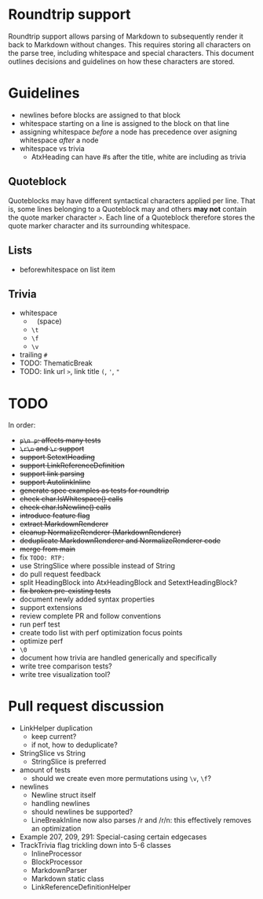 # Roundtrip support
Roundtrip support allows parsing of Markdown to subsequently render it back to Markdown without changes. This requires storing all characters on the parse tree, including whitespace and special characters. This document outlines decisions and guidelines on how these characters are stored.

# Guidelines
- newlines before blocks are assigned to that block
- whitespace starting on a line is assigned to the block on that line
- assigning whitespace *before* a node has precedence over asigning whitespace *after* a node
- whitespace vs trivia
  - AtxHeading can have #s after the title, white are including as trivia

## Quoteblock
Quoteblocks may have different syntactical characters applied per line. That is, some lines belonging to a Quoteblock may and others **may not** contain the quote marker character `>`. Each line of a Quoteblock therefore stores the quote marker character and its surrounding whitespace.

## Lists
- beforewhitespace on list item

## Trivia
- whitespace
  - ` ` (space)
  - `\t`
  - `\f`
  - `\v`
- trailing `#`
- TODO: ThematicBreak
- TODO: link url `>`, link title `(`, `'`, `"`

# TODO
In order:
- ~~`p\n p`: affects many tests~~
- ~~`\r\n` and `\r` support~~
- ~~support SetextHeading~~
- ~~support LinkReferenceDefinition~~
- ~~support link parsing~~
- ~~support AutolinkInline~~
- ~~generate spec examples as tests for roundtrip~~
- ~~check char.IsWhitespace() calls~~
- ~~check char.IsNewline() calls~~
- ~~introduce feature flag~~
- ~~extract MarkdownRenderer~~
- ~~cleanup NormalizeRenderer (MarkdownRenderer)~~
- ~~deduplicate MarkdownRenderer and NormalizeRenderer code~~
- ~~merge from main~~
- fix `TODO: RTP: `
- use StringSlice where possible instead of String
- do pull request feedback
- split HeadingBlock into AtxHeadingBlock and SetextHeadingBlock?
- ~~fix broken pre-existing tests~~
- document newly added syntax properties
- support extensions
- review complete PR and follow conventions
- run perf test
- create todo list with perf optimization focus points
- optimize perf
- `\0`
- document how trivia are handled generically and specifically
- write tree comparison tests?
- write tree visualization tool?

# Pull request discussion
- LinkHelper duplication
  - keep current?
  - if not, how to deduplicate?
- StringSlice vs String
  - StringSlice is preferred
- amount of tests
  - should we create even more permutations using `\v`, `\f`?
- newlines
  - Newline struct itself
  - handling newlines
  - should newlines be supported?
  - LineBreakInline now also parses /r and /r/n: this effectively removes an optimization
- Example 207, 209, 291: Special-casing certain edgecases
- TrackTrivia flag trickling down into 5-6 classes
  - InlineProcessor
  - BlockProcessor
  - MarkdownParser
  - Markdown static class
  - LinkReferenceDefinitionHelper
